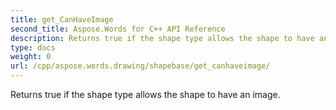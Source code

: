 ```yaml
---
title: get_CanHaveImage
second_title: Aspose.Words for C++ API Reference
description: Returns true if the shape type allows the shape to have an image. 
type: docs
weight: 0
url: /cpp/aspose.words.drawing/shapebase/get_canhaveimage/
---
```


Returns true if the shape type allows the shape to have an image. 

